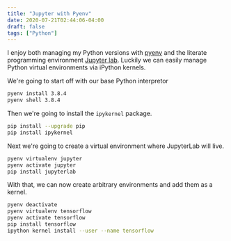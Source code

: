 ```yaml
---
title: "Jupyter with Pyenv"
date: 2020-07-21T02:44:06-04:00
draft: false
tags: ["Python"]
---
```


I enjoy both managing my Python versions with [pyenv](https://brandonrozek.com/blog/pyenv/) and the literate programming environment [Jupyter lab](https://jupyter.org/). Luckily we can easily manage Python virtual environments via iPython kernels.

We're going to start off with our base Python interpretor
```bash
pyenv install 3.8.4
pyenv shell 3.8.4
```

Then we're going to install the `ipykernel` package.
```bash
pip install --upgrade pip
pip install ipykernel
```

Next we're going to create a virtual environment where JupyterLab will live.
```bash
pyenv virtualenv jupyter
pyenv activate jupyter
pip install jupyterlab
```

With that, we can now create arbitrary environments and add them as a kernel.
```bash
pyenv deactivate
pyenv virtualenv tensorflow
pyenv activate tensorflow
pip install tensorflow
ipython kernel install --user --name tensorflow
```

